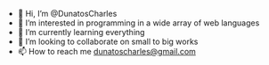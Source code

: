 - 👋 Hi, I’m @DunatosCharles
- 👀 I’m interested in programming in a wide array of web languages
- 🌱 I’m currently learning everything
- 💞️ I’m looking to collaborate on small to big works
- 📫 How to reach me dunatoscharles@gmail.com

<!---
DunatosCharles/DunatosCharles is a ✨ special ✨ repository because its `README.md` (this file) appears on your GitHub profile.
You can click the Preview link to take a look at your changes.
--->
